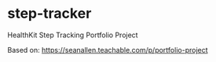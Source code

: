 # step-tracker
 HealthKit Step Tracking Portfolio Project

Based on: https://seanallen.teachable.com/p/portfolio-project
